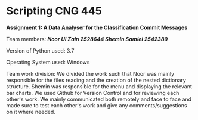 # Scripting CNG 445
**Assignment 1: A Data Analyser for the Classification Commit Messages**


Team members: 
_______Noor Ul Zain 2528644
Shemin Samiei 2542389_______

Version of Python used: 3.7

Operating System used: Windows

Team work division: We divided the work such that Noor was mainly 
responsible for the files reading and the creation of the nested dictionary 
structure. 
Shemin was responsible for the menu and displaying the relevant bar charts.
We used Github for Version Control and for reviewing each other's work. We mainly communicated both remotely and face to face and made sure to test 
each other's work and give any comments/suggestions on it where needed. 

